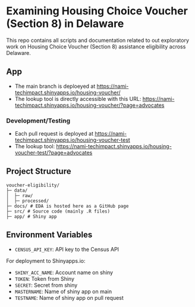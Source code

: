 # Examining Housing Choice Voucher (Section 8) in Delaware
This repo contains all scripts and documentation related to out exploratory work on Housing Choice Voucher (Section 8) assistance eligibility across Delaware.

## App

- The main branch is deploeyed at https://nami-techimpact.shinyapps.io/housing-voucher/ 
- The lookup tool is directly accessible with this URL: https://nami-techimpact.shinyapps.io/housing-voucher/?page=advocates


### Development/Testing
- Each pull request is deployed at https://nami-techimpact.shinyapps.io/housing-voucher-test
- The lookup tool: https://nami-techimpact.shinyapps.io/housing-voucher-test/?page=advocates


## Project Structure

```
voucher-eligibility/
├─ data/
│  ├─ raw/
│  ├─ processed/
├─ docs/ # EDA is hosted here as a GitHub page
├─ src/ # Source code (mainly .R files)
├─ app/ # Shiny app 
```

## Environment Variables

- `CENSUS_API_KEY`: API key to the Census API

For deployment to Shinyapps.io:
- `SHINY_ACC_NAME`: Account name on shiny
- `TOKEN`: Token from Shiny
- `SECRET`: Secret from shiny
- `MASTERNAME`: Name of shiny app on main
- `TESTNAME`: Name of shiny app on pull request
